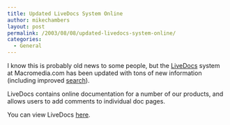 ```yaml
---
title: Updated LiveDocs System Online
author: mikechambers
layout: post
permalink: /2003/08/08/updated-livedocs-system-online/
categories:
  - General
---
```



I know this is probably old news to some people, but the [LiveDocs][1] system at Macromedia.com has been updated with tons of new information (including improved [search][2]).

LiveDocs contains online documentation for a number of our products, and allows users to add comments to individual doc pages.

You can view LiveDocs [here][1].

 [1]: http://livedocs.macromedia.com/
 [2]: http://www.corfield.org/blog/past/2003_08.html#000061